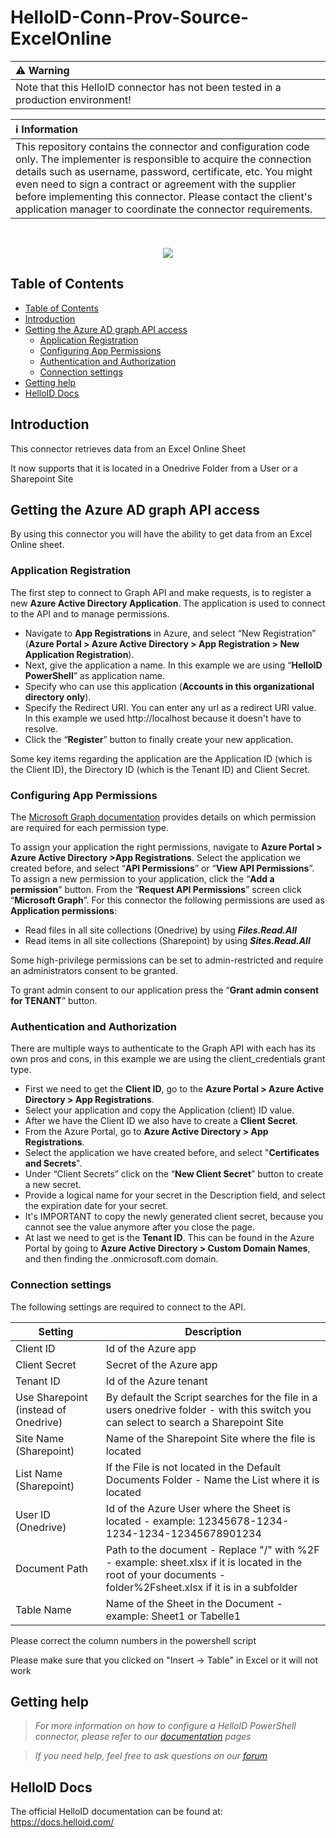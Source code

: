 # HelloID-Conn-Prov-Source-ExcelOnline

| :warning: Warning |
|:---------------------------|
| Note that this HelloID connector has not been tested in a production environment!      |

| :information_source: Information |
|:---------------------------|
| This repository contains the connector and configuration code only. The implementer is responsible to acquire the connection details such as username, password, certificate, etc. You might even need to sign a contract or agreement with the supplier before implementing this connector. Please contact the client's application manager to coordinate the connector requirements.       |
<br />
<p align="center">
  <img src="https://tools4ever.nl/connector-logos/excel-logo.png">
</p>

<!-- TABLE OF CONTENTS -->
## Table of Contents
- [Table of Contents](#table-of-contents)
- [Introduction](#introduction)
- [Getting the Azure AD graph API access](#getting-the-azure-ad-graph-api-access)
  - [Application Registration](#application-registration)
  - [Configuring App Permissions](#configuring-app-permissions)
  - [Authentication and Authorization](#authentication-and-authorization)
  - [Connection settings](#connection-settings)
- [Getting help](#getting-help)
- [HelloID Docs](#helloid-docs)

## Introduction

This connector retrieves data from an Excel Online Sheet

It now supports that it is located in a Onedrive Folder from a User or a Sharepoint Site

<!-- GETTING STARTED -->
## Getting the Azure AD graph API access

By using this connector you will have the ability to get data from an Excel Online sheet.

### Application Registration
The first step to connect to Graph API and make requests, is to register a new <b>Azure Active Directory Application</b>. The application is used to connect to the API and to manage permissions.

* Navigate to <b>App Registrations</b> in Azure, and select “New Registration” (<b>Azure Portal > Azure Active Directory > App Registration > New Application Registration</b>).
* Next, give the application a name. In this example we are using “<b>HelloID PowerShell</b>” as application name.
* Specify who can use this application (<b>Accounts in this organizational directory only</b>).
* Specify the Redirect URI. You can enter any url as a redirect URI value. In this example we used http://localhost because it doesn't have to resolve.
* Click the “<b>Register</b>” button to finally create your new application.

Some key items regarding the application are the Application ID (which is the Client ID), the Directory ID (which is the Tenant ID) and Client Secret.

### Configuring App Permissions
The [Microsoft Graph documentation](https://docs.microsoft.com/en-us/graph) provides details on which permission are required for each permission type.

To assign your application the right permissions, navigate to <b>Azure Portal > Azure Active Directory >App Registrations</b>.
Select the application we created before, and select “<b>API Permissions</b>” or “<b>View API Permissions</b>”.
To assign a new permission to your application, click the “<b>Add a permission</b>” button.
From the “<b>Request API Permissions</b>” screen click “<b>Microsoft Graph</b>”.
For this connector the following permissions are used as <b>Application permissions</b>:
*	Read files in all site collections (Onedrive) by using <b><i>Files.Read.All</i></b>
*	Read items in all site collections (Sharepoint) by using <b><i>Sites.Read.All</i></b>

Some high-privilege permissions can be set to admin-restricted and require an administrators consent to be granted.

To grant admin consent to our application press the “<b>Grant admin consent for TENANT</b>” button.

### Authentication and Authorization
There are multiple ways to authenticate to the Graph API with each has its own pros and cons, in this example we are using the client_credentials grant type.

*	First we need to get the <b>Client ID</b>, go to the <b>Azure Portal > Azure Active Directory > App Registrations</b>.
*	Select your application and copy the Application (client) ID value.
*	After we have the Client ID we also have to create a <b>Client Secret</b>.
*	From the Azure Portal, go to <b>Azure Active Directory > App Registrations</b>.
*	Select the application we have created before, and select "<b>Certificates and Secrets</b>". 
*	Under “Client Secrets” click on the “<b>New Client Secret</b>” button to create a new secret.
*	Provide a logical name for your secret in the Description field, and select the expiration date for your secret.
*	It's IMPORTANT to copy the newly generated client secret, because you cannot see the value anymore after you close the page.
*	At last we need to get is the <b>Tenant ID</b>. This can be found in the Azure Portal by going to <b>Azure Active Directory > Custom Domain Names</b>, and then finding the .onmicrosoft.com domain.

### Connection settings
The following settings are required to connect to the API.

| Setting     | Description |
| ------------ | ----------- |
| Client ID | Id of the Azure app |
| Client Secret | Secret of the Azure app |
| Tenant ID | Id of the Azure tenant |
| Use Sharepoint (instead of Onedrive) | By default the Script searches for the file in a users onedrive folder - with this switch you can select to search a Sharepoint Site|
| Site Name (Sharepoint) | Name of the Sharepoint Site where the file is located|
| List Name (Sharepoint) | If the File is not located in the Default Documents Folder - Name the List where it is located|
| User ID (Onedrive) | Id of the Azure User where the Sheet is located - example: 12345678-1234-1234-1234-12345678901234|
| Document Path | Path to the document - Replace "/" with %2F - example: sheet.xlsx if it is located in the root of your documents - folder%2Fsheet.xlsx if it is in a subfolder |
| Table Name | Name of the Sheet in the Document - example: Sheet1 or Tabelle1 |

Please correct the column numbers in the powershell script

Please make sure that you clicked on "Insert -> Table" in Excel or it will not work

## Getting help
> _For more information on how to configure a HelloID PowerShell connector, please refer to our [documentation](https://docs.helloid.com/hc/en-us/articles/360012518799-How-to-add-a-target-system) pages_

> _If you need help, feel free to ask questions on our [forum](https://forum.helloid.com)_

## HelloID Docs
The official HelloID documentation can be found at: https://docs.helloid.com/

